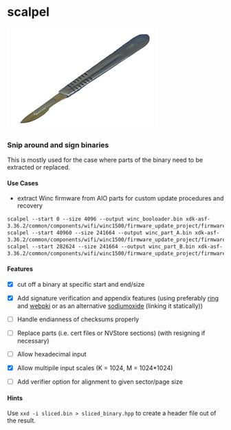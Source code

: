 # scalpel

![A scalpel and stitch tool][logo]


### Snip around and sign binaries

This is mostly used for the case where parts of the binary need to be extracted or replaced.



#### Use Cases

* extract Winc firmware from AIO parts for custom update procedures and recovery

```
scalpel --start 0 --size 4096 --output winc_booloader.bin xdk-asf-3.36.2/common/components/wifi/winc1500/firmware_update_project/firmware/firmware/m2m_aio_3a0.bin
scalpel --start 40960 --size 241664 --output winc_part_A.bin xdk-asf-3.36.2/common/components/wifi/winc1500/firmware_update_project/firmware/firmware/m2m_aio_3a0.bin
scalpel --start 282624 --size 241664 --output winc_part_B.bin xdk-asf-3.36.2/common/components/wifi/winc1500/firmware_update_project/firmware/firmware/m2m_aio_3a0.bin
```

#### Features 

- [x] cut off a binary at specific start and end/size
- [x] Add signature verification and appendix features (using preferably [ring] and [webpki] or as an alternative [sodiumoxide] (linking it statically))
- [ ] Handle endianness of checksums properly
- [ ] Replace parts (i.e. cert files or NVStore sections) (with resigning if necessary)
- [ ] Allow hexadecimal input
- [x] Allow multipile input scales (K = 1024, M = 1024*1024)
- [ ] Add verifier option for alignment to given sector/page size


#### Hints

Use `xxd -i sliced.bin > sliced_binary.hpp` to create a header file out of the result.



[logo]: https://github.com/nello-io/scalpel/raw/master/scalpel.jpg "Logo"
[sodiumoxide]: https://docs.rs/sodiumoxide/0.0.16/sodiumoxide/
[ring]: https://crates.io/crates/ring
[webpki]: https://crates.io/crates/webpki
